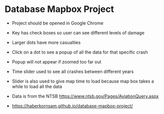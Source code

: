 # Database Mapbox Project

- Project should be opened in Google Chrome
- Key has check boxes so user can see different levels of damage
- Larger dots have more casualties
- Click on a dot to see a popup of all the data for that specific crash
- Popup will not appear if zoomed too far out
- Time slider used to see all crashes between different years
- Slider is also used to give map time to load because map box takes a while to load all the data
- Data is from the NTSB https://www.ntsb.gov/Pages/AviationQuery.aspx

- https://haberkornsam.github.io/database-mapbox-project/
